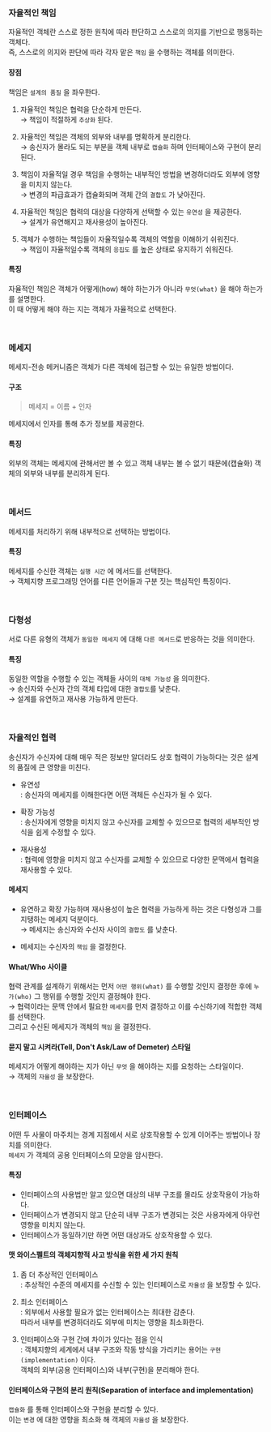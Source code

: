 ### 자율적인 책임

자율적인 객체란 스스로 정한 원칙에 따라 판단하고 스스로의 의지를 기반으로 행동하는 객체다. <br>
즉, 스스로의 의지와 판단에 따라 각자 맡은 `책임` 을 수행하는 객체를 의미한다.

#### 장점

책임은 `설계의 품질` 을 좌우한다.

1. 자율적인 책임은 협력을 단순하게 만든다. <br>
  → 책임이 적절하게 `추상화` 된다.

2. 자율적인 책임은 객체의 외부와 내부를 명확하게 분리한다. <br>
   → 송신자가 몰라도 되는 부분을 객체 내부로 `캡슐화` 하며 인터페이스와 구현이 분리된다.

3. 책임이 자율적일 경우 책임을 수행하는 내부적인 방법을 변경하더라도 외부에 영향을 미치지 않는다. <br>
   → 변경의 파급효과가 캡슐화되며 객체 간의 `결합도` 가 낮아진다.

4. 자율적인 책임은 협력의 대상을 다양하게 선택할 수 있는 `유연성` 을 제공한다. <br>
   → 설계가 유연해지고 재사용성이 높아진다.

5. 객체가 수행하는 책임들이 자율적일수록 객체의 역할을 이해하기 쉬워진다. <br>
   → 책임이 자율적일수록 객체의 `응집도` 를 높은 상태로 유지하기 쉬워진다.

#### 특징

자율적인 책임은 객체가 어떻게(how) 해야 하는가가 아니라 `무엇(what)` 을 해야 하는가를 설명한다. <br>
이 때 어떻게 해야 하는 지는 객체가 자율적으로 선택한다.

<br>

### 메세지

메세지-전송 메커니즘은 객체가 다른 객체에 접근할 수 있는 유일한 방법이다.

#### 구조

> 메세지 = 이름 + 인자

메세지에서 인자를 통해 추가 정보를 제공한다.

#### 특징

외부의 객체는 메세지에 관해서만 볼 수 있고 객체 내부는 볼 수 없기 때문에(캡슐화) 객체의 외부와 내부를 분리하게 된다.

<br>

### 메서드

메세지를 처리하기 위해 내부적으로 선택하는 방법이다.

#### 특징

메세지를 수신한 객체는 `실행 시간` 에 메서드를 선택한다. <br>
→ 객체지향 프로그래밍 언어를 다른 언어들과 구분 짓는 핵심적인 특징이다.

<br>

### 다형성

서로 다른 유형의 객체가 `동일한 메세지` 에 대해 `다른 메서드`로 반응하는 것을 의미한다.

#### 특징

동일한 역할을 수행할 수 있는 객체들 사이의 `대체 가능성` 을 의미한다. <br>
→ 송신자와 수신자 간의 객체 타입에 대한 `결합도`를 낮춘다. <br>
→ 설계를 유연하고 재사용 가능하게 만든다.

<br>

### 자율적인 협력

송신자가 수신자에 대해 매우 적은 정보만 알더라도 상호 협력이 가능하다는 것은 설계의 품질에 큰 영향을 미친다.

- 유연성 <br>
  : 송신자의 메세지를 이해한다면 어떤 객체든 수신자가 될 수 있다. 

- 확장 가능성 <br>
  : 송신자에게 영향을 미치지 않고 수신자를 교체할 수 있으므로 협력의 세부적인 방식을 쉽게 수정할 수 있다.

- 재사용성 <br>
  : 협력에 영향을 미치지 않고 수신자를 교체할 수 있으므로 다양한 문맥에서 협력을 재사용할 수 있다.

#### 메세지

- 유연하고 확장 가능하며 재사용성이 높은 협력을 가능하게 하는 것은 다형성과 그를 지탱하는 메세지 덕분이다. <br>
  → 메세지는 송신자와 수신자 사이의 `결합도` 를 낮춘다.

- 메세지는 수신자의 `책임` 을 결정한다.

#### What/Who 사이클

협력 관계를 설계하기 위해서는 먼저 `어떤 행위(what)` 를 수행할 것인지 결정한 후에 `누가(who)` 그 행위를 수행할 것인지 결정해야 한다. <br>
→ 협력이라는 문맥 안에서 필요한 `메세지`를 먼저 결정하고 이를 수신하기에 적합한 객체를 선택한다. <br>
그리고 수신된 메세지가 객체의 `책임` 을 결정한다.

#### 묻지 말고 시켜라(Tell, Don't Ask/Law of Demeter) 스타일

메세지가 어떻게 해야하는 지가 아닌 `무엇` 을 해야하는 지를 요청하는 스타일이다. <br>
→ 객체의 `자율성` 을 보장한다.

<br>

### 인터페이스

어떤 두 사물이 마주치는 경계 지점에서 서로 상호작용할 수 있게 이어주는 방법이나 장치를 의미한다. <br>
`메세지` 가 객체의 공용 인터페이스의 모양을 암시한다.

#### 특징

- 인터페이스의 사용법만 알고 있으면 대상의 내부 구조를 몰라도 상호작용이 가능하다.
- 인터페이스가 변경되지 않고 단순히 내부 구조가 변경되는 것은 사용자에게 아무런 영향을 미치지 않는다.
- 인터페이스가 동일하기만 하면 어떤 대상과도 상호작용할 수 있다.

#### 맷 와이스펠트의 객체지향적 사고 방식을 위한 세 가지 원칙

1. 좀 더 추상적인 인터페이스 <br>
  : 추상적인 수준의 메세지를 수신할 수 있는 인터페이스로 `자율성` 을 보장할 수 있다.

2. 최소 인터페이스 <br>
  : 외부에서 사용할 필요가 없는 인터페이스는 최대한 감춘다. <br>
   따라서 내부를 변경하더라도 외부에 미치는 영향을 최소화한다.

3. 인터페이스와 구현 간에 차이가 있다는 점을 인식 <br>
  : 객체지향의 세계에서 내부 구조와 작동 방식을 가리키는 용어는 `구현(implementation)` 이다. <br>
   객체의 외부(공용 인터페이스)와 내부(구현)을 분리해야 한다.

#### 인터페이스와 구현의 분리 원칙(Separation of interface and implementation)

`캡슐화` 를 통해 인터페이스와 구현을 분리할 수 있다. <br>
이는 `변경` 에 대한 영향을 최소화 해 객체의 `자율성` 을 보장한다.
